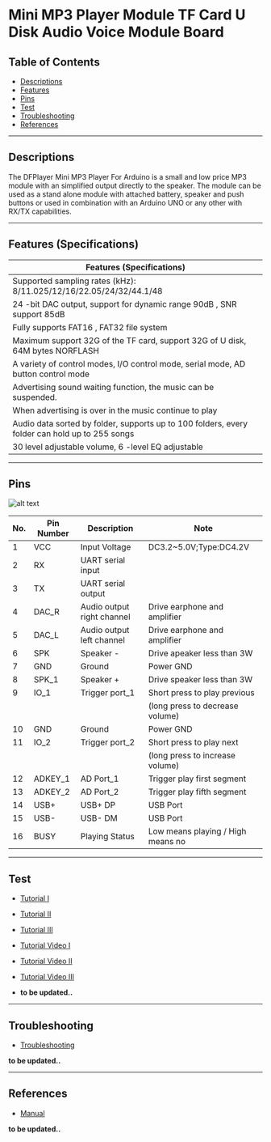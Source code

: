 # Mini MP3 Player Module TF Card U Disk Audio Voice Module Board

## Table of Contents

-   [Descriptions](#descriptions)
-   [Features](#features)
-   [Pins](#pins)
-   [Test](#test-code)
-   [Troubleshooting](#troubleshooting)
-   [References](#references)

---

## Descriptions

The DFPlayer Mini MP3 Player For Arduino is a small and low price MP3 module with an simplified output directly to the speaker. The module can be used as a stand alone module with attached battery, speaker and push buttons or used in combination with an Arduino UNO or any other with RX/TX capabilities.

---

## Features (Specifications)

| Features (Specifications)                                                                      |
| ---------------------------------------------------------------------------------------------- |
| Supported sampling rates (kHz): 8/11.025/12/16/22.05/24/32/44.1/48                             |
| 24 -bit DAC output, support for dynamic range 90dB , SNR support 85dB                          |
| Fully supports FAT16 , FAT32 file system                                                       |
| Maximum support 32G of the TF card, support 32G of U disk, 64M bytes NORFLASH                  |
| A variety of control modes, I/O control mode, serial mode, AD button control mode              |
| Advertising sound waiting function, the music can be suspended.                                |
| When advertising is over in the music continue to play                                         |
| Audio data sorted by folder, supports up to 100 folders, every folder can hold up to 255 songs |
| 30 level adjustable volume, 6 -level EQ adjustable                                             |

---

## Pins

![alt text](https://bit.ly/3d5plEk)

| No. | Pin Number | Description                | Note                              |
| --- | ---------- | -------------------------- | --------------------------------- |
| 1   | VCC        | Input Voltage              | DC3.2~5.0V;Type:DC4.2V            |
| 2   | RX         | UART serial input          |                                   |
| 3   | TX         | UART serial output         |                                   |
| 4   | DAC_R      | Audio output right channel | Drive earphone and amplifier      |
| 5   | DAC_L      | Audio output left channel  | Drive earphone and amplifier      |
| 6   | SPK        | Speaker -                  | Drive apeaker less than 3W        |
| 7   | GND        | Ground                     | Power GND                         |
| 8   | SPK_1      | Speaker +                  | Drive speaker less than 3W        |
| 9   | IO_1       | Trigger port_1             | Short press to play previous      |
|     |            |                            | (long press to decrease volume)   |
| 10  | GND        | Ground                     | Power GND                         |
| 11  | IO_2       | Trigger port_2             | Short press to play next          |
|     |            |                            | (long press to increase volume)   |
| 12  | ADKEY_1    | AD Port_1                  | Trigger play first segment        |
| 13  | ADKEY_2    | AD Port_2                  | Trigger play fifth segment        |
| 14  | USB+       | USB+ DP                    | USB Port                          |
| 15  | USB-       | USB- DM                    | USB Port                          |
| 16  | BUSY       | Playing Status             | Low means playing / High means no |

---

## Test

-   [Tutorial I](https://www.instructables.com/MP3-Player-With-Arduino-Using-DF-Player-Mini/)
-   [Tutorial II](https://maker.pro/arduino/projects/how-to-use-the-dfmini-player-mp3-module-with-arduino)
-   [Tutorial III](https://wiki.dfrobot.com/DFPlayer_Mini_SKU_DFR0299)

-   [Tutorial Video I](https://youtu.be/gMv2xGHLXdU)
-   [Tutorial Video II](https://youtu.be/UodfePdNfg8)
-   [Tutorial Video III](https://youtu.be/P42ICrgAtS4)

-   **to be updated..**

---

## Troubleshooting

-   [Troubleshooting](http://bit.ly/MP3-Module-Error)

**to be updated..**

---

## References

-   [Manual](https://bit.ly/3dqlIsX)

**to be updated..**
